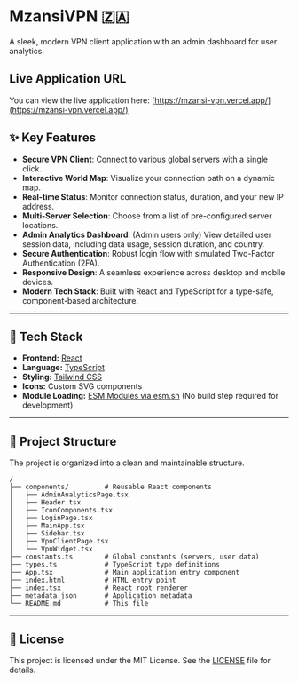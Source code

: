 # MzansiVPN 🇿🇦

A sleek, modern VPN client application with an admin dashboard for user analytics.

## Live Application URL

You can view the live application here: [https://mzansi-vpn.vercel.app/](https://mzansi-vpn.vercel.app/)

## ✨ Key Features

-   **Secure VPN Client**: Connect to various global servers with a single click.
-   **Interactive World Map**: Visualize your connection path on a dynamic map.
-   **Real-time Status**: Monitor connection status, duration, and your new IP address.
-   **Multi-Server Selection**: Choose from a list of pre-configured server locations.
-   **Admin Analytics Dashboard**: (Admin users only) View detailed user session data, including data usage, session duration, and country.
-   **Secure Authentication**: Robust login flow with simulated Two-Factor Authentication (2FA).
-   **Responsive Design**: A seamless experience across desktop and mobile devices.
-   **Modern Tech Stack**: Built with React and TypeScript for a type-safe, component-based architecture.

---

## 🚀 Tech Stack

-   **Frontend:** [React](https://reactjs.org/)
-   **Language:** [TypeScript](https://www.typescriptlang.org/)
-   **Styling:** [Tailwind CSS](https://tailwindcss.com/)
-   **Icons:** Custom SVG components
-   **Module Loading:** [ESM Modules via esm.sh](https://esm.sh/) (No build step required for development)

---

## 📂 Project Structure

The project is organized into a clean and maintainable structure.

```
/
├── components/         # Reusable React components
│   ├── AdminAnalyticsPage.tsx
│   ├── Header.tsx
│   ├── IconComponents.tsx
│   ├── LoginPage.tsx
│   ├── MainApp.tsx
│   ├── Sidebar.tsx
│   ├── VpnClientPage.tsx
│   └── VpnWidget.tsx
├── constants.ts        # Global constants (servers, user data)
├── types.ts            # TypeScript type definitions
├── App.tsx             # Main application entry component
├── index.html          # HTML entry point
├── index.tsx           # React root renderer
├── metadata.json       # Application metadata
└── README.md           # This file
```

---


## 📄 License

This project is licensed under the MIT License. See the [LICENSE](./LICENSE) file for details.
